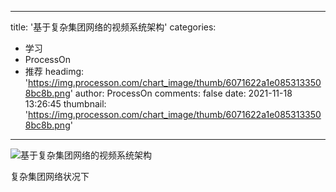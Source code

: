 
---
title: '基于复杂集团网络的视频系统架构'
categories: 
 - 学习
 - ProcessOn
 - 推荐
headimg: 'https://img.processon.com/chart_image/thumb/6071622a1e0853133508bc8b.png'
author: ProcessOn
comments: false
date: 2021-11-18 13:26:45
thumbnail: 'https://img.processon.com/chart_image/thumb/6071622a1e0853133508bc8b.png'
---

<div>   
<img class="thumb" alt="基于复杂集团网络的视频系统架构" src="https://img.processon.com/chart_image/thumb/6071622a1e0853133508bc8b.png" referrerpolicy="no-referrer">
<p>复杂集团网络状况下</p>  
</div>
            